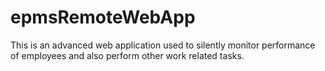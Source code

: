 # epmsRemoteWebApp




This is an advanced web application used to silently monitor performance of employees and also perform other work related tasks.
